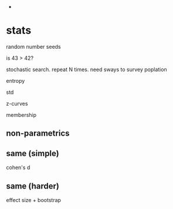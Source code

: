 -

# stats

random number seeds

is 43 > 42?

stochastic search. repeat N times. need sways to survey poplation


entropy

std

z-curves

membership 

## non-parametrics

## same (simple)

cohen's d

## same (harder)

effect size + bootstrap
